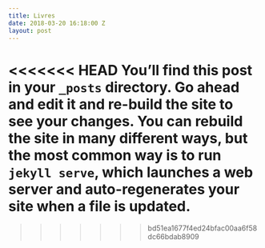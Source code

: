 ```yaml
---
title: Livres
date: 2018-03-20 16:18:00 Z
layout: post
---
```


<<<<<<< HEAD
You’ll find this post in your `_posts` directory. Go ahead and edit it and re-build the site to see your changes. You can rebuild the site in many different ways, but the most common way is to run `jekyll serve`, which launches a web server and auto-regenerates your site when a file is updated.
=======

>>>>>>> bd51ea1677f4ed24bfac00aa6f58dc66bdab8909
